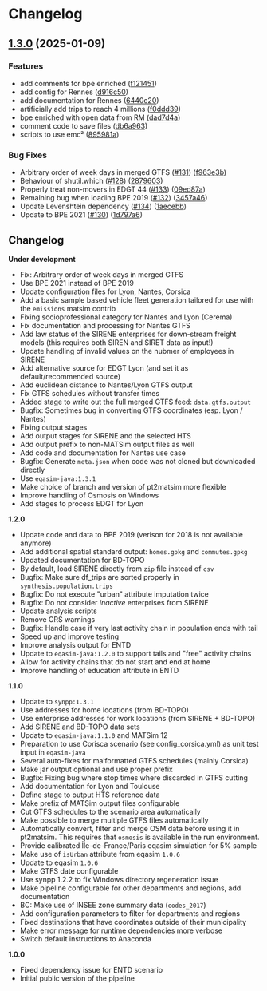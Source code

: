 # Changelog

## [1.3.0](https://github.com/tellae/eqasim/compare/v1.2.0...v1.3.0) (2025-01-09)


### Features

* add comments for bpe enriched ([f121451](https://github.com/tellae/eqasim/commit/f121451d842d1f39bb78ee9b8c04d4440c88784a))
* add config for Rennes ([d916c50](https://github.com/tellae/eqasim/commit/d916c5097aea90fc371d833f0778249bc2f61f55))
* add documentation for Rennes ([6440c20](https://github.com/tellae/eqasim/commit/6440c20172f70f73b20fe2ca7903d00de50978e5))
* artificially add trips to reach 4 millions ([f0ddd39](https://github.com/tellae/eqasim/commit/f0ddd39ff7a894f91f673f188f841852fa0e7ca5))
* bpe enriched with open data from RM ([dad7d4a](https://github.com/tellae/eqasim/commit/dad7d4aee511f762c74f012dcbd5a489387c9b3a))
* comment code to save files ([db6a963](https://github.com/tellae/eqasim/commit/db6a96358f42b3dbbf71e0ac4b9273d72d2fd4e8))
* scripts to use emc² ([895981a](https://github.com/tellae/eqasim/commit/895981a36a4ed767b451806b71d67196479f6585))


### Bug Fixes

* Arbitrary order of week days in merged GTFS ([#131](https://github.com/tellae/eqasim/issues/131)) ([f963e3b](https://github.com/tellae/eqasim/commit/f963e3b2eeb06fbabf15ff872610c9df0d3b5535))
* Behaviour of shutil.which ([#128](https://github.com/tellae/eqasim/issues/128)) ([2879603](https://github.com/tellae/eqasim/commit/2879603d10dc8e5b178b86e89fe7ce42dfd37d01))
* Properly treat non-movers in EDGT 44 ([#133](https://github.com/tellae/eqasim/issues/133)) ([09ed87a](https://github.com/tellae/eqasim/commit/09ed87ae47703d519fc90ef7080f775358412a73))
* Remaining bug when loading BPE 2019 ([#132](https://github.com/tellae/eqasim/issues/132)) ([3457a46](https://github.com/tellae/eqasim/commit/3457a468443e0cfb0d848ad6bb07f366570081ed))
* Update Levenshtein dependency ([#134](https://github.com/tellae/eqasim/issues/134)) ([1aecebb](https://github.com/tellae/eqasim/commit/1aecebb25f1d0dcfd4e332f7f5c8578eb146ff97))
* Update to BPE 2021 ([#130](https://github.com/tellae/eqasim/issues/130)) ([1d797a6](https://github.com/tellae/eqasim/commit/1d797a67ae1743d1b82c6f2620c3da5a4f08a145))

## Changelog

**Under development**

- Fix: Arbitrary order of week days in merged GTFS
- Use BPE 2021 instead of BPE 2019
- Update configuration files for Lyon, Nantes, Corsica
- Add a basic sample based vehicle fleet generation tailored for use with the `emissions` matsim contrib
- Fixing socioprofessional category for Nantes and Lyon (Cerema)
- Fix documentation and processing for Nantes GTFS
- Add law status of the SIRENE enterprises for down-stream freight models (this requires both SIREN and SIRET data as input!)
- Update handling of invalid values on the nubmer of employees in SIRENE
- Add alternative source for EDGT Lyon (and set it as default/recommended source)
- Add euclidean distance to Nantes/Lyon GTFS output
- Fix GTFS schedules without transfer times
- Added stage to write out the full merged GTFS feed: `data.gtfs.output`
- Bugfix: Sometimes bug in converting GTFS coordinates (esp. Lyon / Nantes)
- Fixing output stages
- Add output stages for SIRENE and the selected HTS
- Add output prefix to non-MATSim output files as well
- Add code and documentation for Nantes use case
- Bugfix: Generate `meta.json` when code was not cloned but downloaded directly
- Use `eqasim-java:1.3.1`
- Make choice of branch and version of pt2matsim more flexible
- Improve handling of Osmosis on Windows
- Add stages to process EDGT for Lyon

**1.2.0**

- Update code and data to BPE 2019 (verison for 2018 is not available anymore)
- Add additional spatial standard output: `homes.gpkg` and `commutes.gpkg`
- Updated documentation for BD-TOPO
- By default, load SIRENE directly from `zip` file instead of `csv`
- Bugfix: Make sure df_trips are sorted properly in `synthesis.population.trips`
- Bugfix: Do not execute "urban" attribute imputation twice
- Bugfix: Do not consider *inactive* enterprises from SIRENE
- Update analysis scripts
- Remove CRS warnings
- Bugfix: Handle case if very last activity chain in population ends with tail
- Speed up and improve testing
- Improve analysis output for ENTD
- Update to `eqasim-java:1.2.0` to support tails and "free" activity chains
- Allow for activity chains that do not start and end at home
- Improve handling of education attribute in ENTD

**1.1.0**

- Update to `synpp:1.3.1`
- Use addresses for home locations (from BD-TOPO)
- Use enterprise addresses for work locations (from SIRENE + BD-TOPO)
- Add SIRENE and BD-TOPO data sets
- Update to `eqasim-java:1.1.0` and MATSim 12
- Preparation to use Corisca scenario (see config_corsica.yml) as unit test input in `eqasim-java`
- Several auto-fixes for malformatted GTFS schedules (mainly Corsica)
- Make jar output optional and use proper prefix
- Bugfix: Fixing bug where stop times where discarded in GTFS cutting
- Add documentation for Lyon and Toulouse
- Define stage to output HTS reference data
- Make prefix of MATSim output files configurable
- Cut GTFS schedules to the scenario area automatically
- Make possible to merge multiple GTFS files automatically
- Automatically convert, filter and merge OSM data before using it in pt2matsim. This requires that `osmosis` is available in the run environment.
- Provide calibrated Île-de-France/Paris eqasim simulation for 5% sample
- Make use of `isUrban` attribute from eqasim `1.0.6`
- Update to eqasim `1.0.6`
- Make GTFS date configurable
- Use synpp 1.2.2 to fix Windows directory regeneration issue
- Make pipeline configurable for other departments and regions, add documentation
- BC: Make use of INSEE zone summary data (`codes_2017`)
- Add configuration parameters to filter for departments and regions
- Fixed destinations that have coordinates outside of their municipality
- Make error message for runtime dependencies more verbose
- Switch default instructions to Anaconda

**1.0.0**

- Fixed dependency issue for ENTD scenario
- Initial public version of the pipeline
